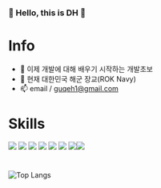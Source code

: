 

### 👋  Hello, this is DH  👋



# Info

- 🌱 이제 개발에 대해 배우기 시작하는 개발초보
- 🔭 현재 대한민국 해군 장교(ROK Navy)
- 📫 email / guqeh1@gmail.com


# Skills

<img src="https://img.shields.io/badge/Python-black?style=flat&logo=Python&logoColor=3776AB"/> <img src="https://img.shields.io/badge/Django-black?style=flat&logo=Django&logoColor=092E20"/> <img src="https://img.shields.io/badge/JavaScript-black?style=flat&logo=JavaScript&logoColor=F7DF1E"/> <img src="https://img.shields.io/badge/Html-black?style=flat&logo=Html5&logoColor=E34F26"/>  <img src="https://img.shields.io/badge/CSS3-black?style=flat&logo=CSS3&logoColor=1572B6"/> <img src="https://img.shields.io/badge/AWS-black?style=flat&logo=Amazon AWS&logoColor=232F3E"/> <img src="https://img.shields.io/badge/Oracle-black?style=flat&logo=Oracle&logoColor=F80000"/><img src="https://img.shields.io/badge/MySQL-black?style=flat&logo=MySQL&logoColor=4479A1"/>

# 
![Top Langs](https://github-readme-stats.vercel.app/api/top-langs/?username=PRO-DH&layout=compact&theme=tokyonight)









<!--
**PRO-DH/PRO-DH** is a ✨ _special_ ✨ repository because its `README.md` (this file) appears on your GitHub profile.

Here are some ideas to get you started:

- 🔭 I’m currently working on ...
- 🌱 I’m currently learning ...
- 👯 I’m looking to collaborate on ...
- 🤔 I’m looking for help with ...
- 💬 Ask me about ...
- 📫 How to reach me: ...
- 😄 Pronouns: ...
- ⚡ Fun fact: ...
-->
